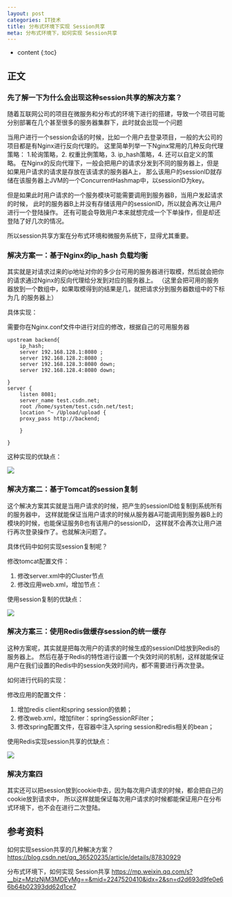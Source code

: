 ```yaml
---
layout: post
categories: IT技术
title: 分布式环境下实现 Session共享
meta: 分布式环境下，如何实现 Session共享 
---
```

* content
{:toc}
  
## 正文

### 先了解一下为什么会出现这种session共享的解决方案？

随着互联网公司的项目在微服务和分布式的环境下进行的搭建，导致一个项目可能分别部署在几个甚至很多的服务器集群下，此时就会出现一个问题

当用户进行一个session会话的时候，比如一个用户去登录项目，一般的大公司的项目都是有Nginx进行反向代理的。
这里简单列举一下Nginx常用的几种反向代理策略：
1.轮询策略，2. 权重比例策略，3. ip_hash策略，4. 还可以自定义的策略。
在Nginx的反向代理下，一般会把用户的请求分发到不同的服务器上，但是如果用户请求的请求是存放在该请求的服务器A上，
那么该用户的sessionID就存储在该服务器上JVM的一个ConcurrentHashmap中，以sessionID为key。

但是如果此时用户请求的一个服务模块可能需要调用到服务器B，当用户发起请求的时候，
此时的服务器B上并没有存储该用户的sessionID，所以就会再次让用户进行一个登陆操作。
还有可能会导致用户本来就想完成一个下单操作，但是却还登陆了好几次的情况。

所以session共享方案在分布式环境和微服务系统下，显得尤其重要。

### 解决方案一：基于Nginx的ip_hash 负载均衡

其实就是对请求过来的ip地址对你的多少台可用的服务器进行取模，然后就会把你的请求通过Nginx的反向代理给分发到对应的服务器上。
（这里会把可用的服务器放到一个数组中，如果取模得到的结果是几，就把请求分到服务器数组中的下标为几 的服务器上）

具体实现：

需要你在Nginx.conf文件中进行对应的修改，根据自己的可用服务器
```
upstream backend{
    ip_hash;
    server 192.168.128.1:8080 ;
    server 192.168.128.2:8080 ;
    server 192.168.128.3:8080 down;
    server 192.168.128.4:8080 down;
 
}
server {
    listen 8081;
    server_name test.csdn.net;
    root /home/system/test.csdn.net/test;
    location ^~ /Upload/upload {
    proxy_pass http://backend;
 
    }
 
}
```

这种实现的优缺点：

![]({{site.baseurl}}/images/20211012/20211012113561.png)

### 解决方案二：基于Tomcat的session复制

这个解决方案其实就是当用户请求的时候，把产生的sessionID给复制到系统所有的服务器中，
这样就能保证当用户请求的时候从服务器A可能调用到服务器B上的模块的时候，也能保证服务B也有该用户的sessionID，
这样就不会再次让用户进行再次登录操作了。也就解决问题了。

具体代码中如何实现session复制呢？

修改tomcat配置文件：
1. 修改server.xml中的Cluster节点
2. 修改应用web.xml，增加节点：<distributable/>

使用session复制的优缺点：

![]({{site.baseurl}}/images/20211012/20211012113563.png)

### 解决方案三：使用Redis做缓存session的统一缓存

这种方案呢，其实就是把每次用户的请求的时候生成的sessionID给放到Redis的服务器上。
然后在基于Redis的特性进行设置一个失效时间的机制，这样就能保证用户在我们设置的Redis中的session失效时间内，都不需要进行再次登录。

如何进行代码的实现：

修改应用的配置文件：
1. 增加redis client和spring session的依赖；
2. 修改web.xml，增加filter：springSessionRFilter；
3. 修改spring配置文件，在容器中注入spring session和redis相关的bean；

使用Redis实现session共享的优缺点：

![]({{site.baseurl}}/images/20211012/20211012113565.png)

### 解决方案四

其实还可以把session放到cookie中去，因为每次用户请求的时候，都会把自己的cookie放到请求中，
所以这样就能保证每次用户请求的时候都能保证用户在分布式环境下，也不会在进行二次登陆。

## 参考资料

如何实现session共享的几种解决方案？ <https://blog.csdn.net/qq_36520235/article/details/87830929>

分布式环境下，如何实现 Session共享 <https://mp.weixin.qq.com/s?__biz=MzIzNjM3MDEyMg==&mid=2247520410&idx=2&sn=d2d693d9fe0e66b64b02393dd62d1ce7>






